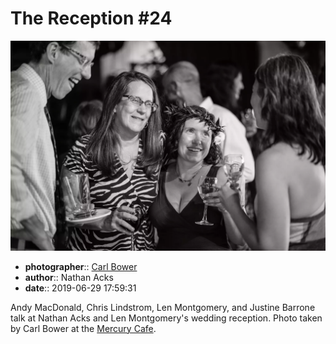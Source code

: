 # The Reception \#24

![Andy MacDonald, Chris Lindstrom, Len Montgomery, and Justine Barrone talk](assets/2019-06-29-set-3-the-reception-24.webp)

* **photographer**:: [Carl Bower](https://carlbowerphotos.com)
* **author**:: Nathan Acks
* **date**:: 2019-06-29 17:59:31

Andy MacDonald, Chris Lindstrom, Len Montgomery, and Justine Barrone talk at Nathan Acks and Len Montgomery's wedding reception. Photo taken by Carl Bower at the [Mercury Cafe](http://mercurycafe.com).
